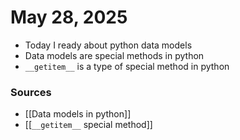 # May 28, 2025

- Today I ready about python data models
- Data models are special methods in python
- ```__getitem__``` is a type of special method in python

### Sources
- [[Data models in python]]
- [[```__getitem__``` special method]]
